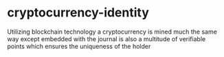 # cryptocurrency-identity
Utilizing blockchain technology a cryptocurrency is mined much the same way except embedded with the journal is also a multitude of verifiable points which ensures the uniqueness of the holder

